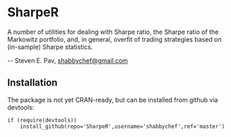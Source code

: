 # SharpeR

A number of utilities for dealing with Sharpe ratio, the Sharpe ratio of the
Markowitz portfolio, and, in general, overfit of trading strategies based on
(in-sample) Sharpe statistics.

-- Steven E. Pav, shabbychef@gmail.com

## Installation

The package is not yet CRAN-ready, but can be installed from github via devtools:

```
if (require(devtools))
	install_github(repo='SharpeR',username='shabbychef',ref='master')
```


